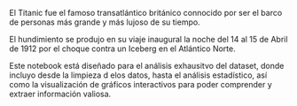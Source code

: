 El Titanic fue el famoso transatlántico británico connocido por ser el barco de personas más grande y más lujoso de su tiempo.

El hundimiento se produjo en su viaje inaugural la noche del 14 al 15 de Abril de 1912 por el choque contra un Iceberg en el Atlántico Norte.

Este notebook está diseñado para el análisis exhausitvo del dataset, donde incluyo desde la limpieza d elos datos, hasta el análisis estadístico, así como la visualización de gráficos interactivos para poder comprender y extraer información valiosa.

